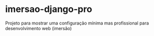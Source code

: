 # imersao-django-pro
Projeto para mostrar uma configuração mínima mas profissional para desenvolvimento web (imersão)
